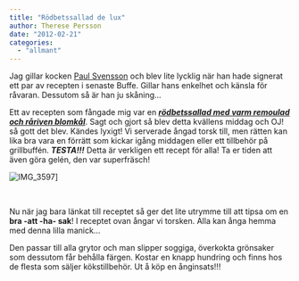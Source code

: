 ```yaml
---
title: "Rödbetssallad de lux"
author: Therese Persson
date: "2012-02-21"
categories:
  - "allmant"
---
```


Jag gillar kocken [Paul Svensson](https://www.paulsvensson.se/ "Paul Svensson") och blev lite lycklig när han hade signerat ett par av recepten i senaste Buffe. Gillar hans enkelhet och känsla för råvaran. Dessutom så är han ju skåning...

Ett av recepten som fångade mig var en _**[rödbetssallad med varm remoulad och råriven blomkål](https://www.ica.se/Recept/rodbetssallad-med-varm-remoulad-och-rariven-blomkal-714720/ "rödbetssallad")**_. Sagt och gjort så blev detta kvällens middag och OJ! så gott det blev. Kändes lyxigt! Vi serverade ångad torsk till, men rätten kan lika bra vara en förrätt som kickar igång middagen eller ett tillbehör på grillbuffén. _**TESTA!!!**_ Detta är verkligen ett recept för alla! Ta er tiden att även göra gelén, den var superfräsch!

![](/static/img/IMG_3597-1024x682.jpg "IMG_3597")]

 

Nu när jag bara länkat till receptet så ger det lite utrymme till att tipsa om en **bra -att -ha- sak**! I receptet ovan ångar vi torsken. Alla kan ånga hemma med denna lilla manick...

Den passar till alla grytor och man slipper soggiga, överkokta grönsaker som dessutom får behålla färgen. Kostar en knapp hundring och finns hos de flesta som säljer kökstillbehör. Ut å köp en ånginsats!!!
